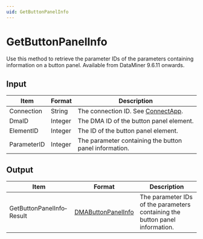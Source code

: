 ```yaml
---
uid: GetButtonPanelInfo
---
```


# GetButtonPanelInfo

Use this method to retrieve the parameter IDs of the parameters containing information on a button panel. Available from DataMiner 9.6.11 onwards.

## Input

| Item        | Format  | Description                                            |
|-------------|---------|--------------------------------------------------------|
| Connection  | String  | The connection ID. See [ConnectApp](xref:ConnectApp).   |
| DmaID       | Integer | The DMA ID of the button panel element.                |
| ElementID   | Integer | The ID of the button panel element.                    |
| ParameterID | Integer | The parameter containing the button panel information. |

## Output

| Item | Format | Description |
|--|--|--|
| GetButtonPanelInfo­Result | [DMAButtonPanelInfo](xref:DMAButtonPanelInfo) | The parameter IDs of the parameters containing the button panel information. |
